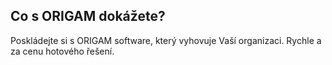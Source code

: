 ## Co s ORIGAM dokážete?
Poskládejte si s ORIGAM software, který vyhovuje Vaší organizaci. 
Rychle a za cenu hotového řešení.
